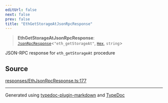 ```yaml
---
editUrl: false
next: false
prev: false
title: "EthGetStorageAtJsonRpcResponse"
---
```


> **EthGetStorageAtJsonRpcResponse**: [`JsonRpcResponse`](/reference/tevm/jsonrpc/type-aliases/jsonrpcresponse/)\<`"eth_getStorageAt"`, [`Hex`](/reference/tevm/utils/type-aliases/hex/), `string`\>

JSON-RPC response for `eth_getStorageAt` procedure

## Source

[responses/EthJsonRpcResponse.ts:177](https://github.com/evmts/tevm-monorepo/blob/main/packages/procedures-types/src/responses/EthJsonRpcResponse.ts#L177)

***
Generated using [typedoc-plugin-markdown](https://www.npmjs.com/package/typedoc-plugin-markdown) and [TypeDoc](https://typedoc.org/)
